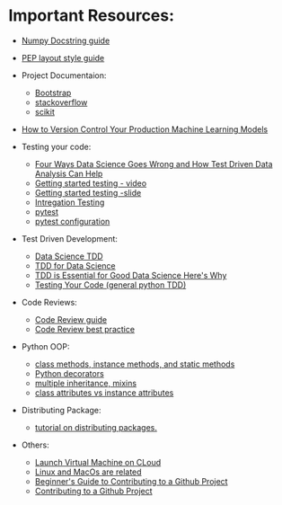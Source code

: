 # Important Resources:

* [Numpy Docstring guide](https://numpydoc.readthedocs.io/en/latest/format.html)
* [PEP layout style guide](https://www.python.org/dev/peps/pep-0008/?#code-lay-out)
* Project Documentaion:
    - [Bootstrap](https://github.com/twbs/bootstrap)
    - [stackoverflow](https://github.com/jjrunner/stackoverflow)
    - [scikit](https://github.com/scikit-learn/scikit-learn)
    
* [How to Version Control Your Production Machine Learning Models](https://algorithmia.com/blog/how-to-version-control-your-production-machine-learning-models)

* Testing your code:
    * [Four Ways Data Science Goes Wrong and How Test Driven Data Analysis Can Help](https://www.predictiveanalyticsworld.com/machinelearningtimes/four-ways-data-science-goes-wrong-and-how-test-driven-data-analysis-can-help/6947/)
    * [Getting started testing - video](https://www.youtube.com/watch?v=FxSsnHeWQBY)
    * [Getting started testing -slide](https://speakerdeck.com/pycon2014/getting-started-testing-by-ned-batchelder?slide=21)
    * [Intregation Testing](https://www.fullstackpython.com/integration-testing.html)
    * [pytest](https://docs.pytest.org/en/latest/getting-started.html)
    * [pytest configuration](https://docs.pytest.org/en/latest/customize.html)

* Test Driven Development:
    - [Data Science TDD](https://www.linkedin.com/pulse/data-science-test-driven-development-sam-savage/)
    - [TDD for Data Science](http://engineering.pivotal.io/post/test-driven-development-for-data-science/)
    - [TDD is Essential for Good Data Science Here's Why](https://medium.com/uk-hydrographic-office/test-driven-development-is-essential-for-good-data-science-heres-why-db7975a03a44)
    - [Testing Your Code (general python TDD)](https://docs.python-guide.org/writing/tests/)
    
* Code Reviews:
    - [Code Review guide](https://github.com/lyst/MakingLyst/tree/master/code-reviews)
    - [Code Review best practice](https://www.kevinlondon.com/2015/05/05/code-review-best-practices.html)
    
* Python OOP:
    - [class methods, instance methods, and static methods ](https://realpython.com/instance-class-and-static-methods-demystified/)
    - [Python decorators ](https://realpython.com/primer-on-python-decorators/)
    - [multiple inheritance, mixins ](https://easyaspython.com/mixins-for-fun-and-profit-cb9962760556)
    - [class attributes vs instance attributes](https://www.python-course.eu/python3_class_and_instance_attributes.php)
    
* Distributing Package:
    - [tutorial on distributing packages.](https://packaging.python.org/tutorials/packaging-projects/)
    
    
    
    
    
    
* Others:
    - [Launch Virtual Machine on CLoud](https://aws.amazon.com/getting-started/hands-on/launch-a-virtual-machine/)
    - [Linux and MacOs are related](https://www.quora.com/Is-macOS-essentially-built-on-top-of-Linux)
    - [Beginner's Guide to Contributing to a Github Project](https://akrabat.com/the-beginners-guide-to-contributing-to-a-github-project/)
    - [Contributing to a Github Project](https://github.com/MarcDiethelm/contributing/blob/master/README.md)
    

